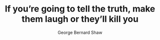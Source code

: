 ---
title: 'If you’re going to tell the truth, make them laugh or they’ll kill you'
author: George Bernard Shaw
layout: quote
---